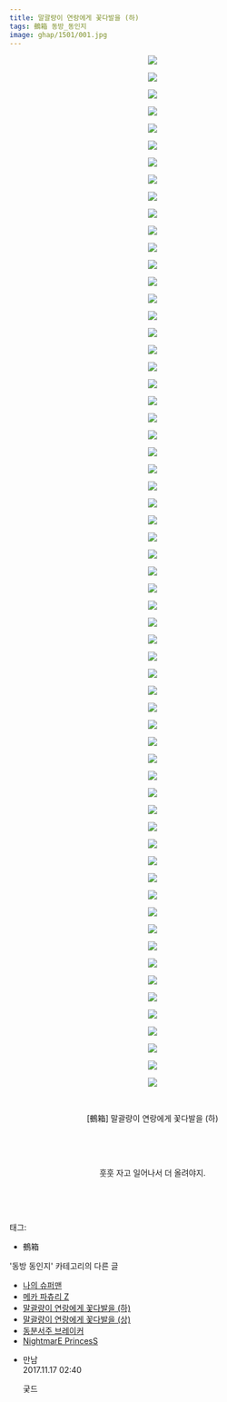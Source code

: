 ```yaml
---
title: 말괄량이 연랑에게 꽃다발을 (하)
tags: 鵺箱 동방_동인지
image: ghap/1501/001.jpg
---
```

<div class="article">
<p style="text-align: center; clear: none; float: none;"><img src="{{ site.nasurl }}/ghap/1501/001.jpg"/></p>
<p style="text-align: center; clear: none; float: none;"><img src="{{ site.nasurl }}/ghap/1501/002.jpg"/></p>
<p style="text-align: center; clear: none; float: none;"><img src="{{ site.nasurl }}/ghap/1501/003.jpg"/></p>
<p style="text-align: center; clear: none; float: none;"><img src="{{ site.nasurl }}/ghap/1501/004.jpg"/></p>
<p style="text-align: center; clear: none; float: none;"><img src="{{ site.nasurl }}/ghap/1501/005.jpg"/></p>
<p style="text-align: center; clear: none; float: none;"><img src="{{ site.nasurl }}/ghap/1501/006.jpg"/></p>
<p style="text-align: center; clear: none; float: none;"><img src="{{ site.nasurl }}/ghap/1501/007.jpg"/></p>
<p style="text-align: center; clear: none; float: none;"><img src="{{ site.nasurl }}/ghap/1501/008.jpg"/></p>
<p style="text-align: center; clear: none; float: none;"><img src="{{ site.nasurl }}/ghap/1501/009.jpg"/></p>
<p style="text-align: center; clear: none; float: none;"><img src="{{ site.nasurl }}/ghap/1501/010.jpg"/></p>
<p style="text-align: center; clear: none; float: none;"><img src="{{ site.nasurl }}/ghap/1501/011.jpg"/></p>
<p style="text-align: center; clear: none; float: none;"><img src="{{ site.nasurl }}/ghap/1501/012.jpg"/></p>
<p style="text-align: center; clear: none; float: none;"><img src="{{ site.nasurl }}/ghap/1501/013.jpg"/></p>
<p style="text-align: center; clear: none; float: none;"><img src="{{ site.nasurl }}/ghap/1501/014.jpg"/></p>
<p style="text-align: center; clear: none; float: none;"><img src="{{ site.nasurl }}/ghap/1501/015.jpg"/></p>
<p style="text-align: center; clear: none; float: none;"><img src="{{ site.nasurl }}/ghap/1501/016.jpg"/></p>
<p style="text-align: center; clear: none; float: none;"><img src="{{ site.nasurl }}/ghap/1501/017.jpg"/></p>
<p style="text-align: center; clear: none; float: none;"><img src="{{ site.nasurl }}/ghap/1501/018.jpg"/></p>
<p style="text-align: center; clear: none; float: none;"><img src="{{ site.nasurl }}/ghap/1501/019.jpg"/></p>
<p style="text-align: center; clear: none; float: none;"><img src="{{ site.nasurl }}/ghap/1501/020.jpg"/></p>
<p style="text-align: center; clear: none; float: none;"><img src="{{ site.nasurl }}/ghap/1501/021.jpg"/></p>
<p style="text-align: center; clear: none; float: none;"><img src="{{ site.nasurl }}/ghap/1501/022.jpg"/></p>
<p style="text-align: center; clear: none; float: none;"><img src="{{ site.nasurl }}/ghap/1501/023.jpg"/></p>
<p style="text-align: center; clear: none; float: none;"><img src="{{ site.nasurl }}/ghap/1501/024.jpg"/></p>
<p style="text-align: center; clear: none; float: none;"><img src="{{ site.nasurl }}/ghap/1501/025.jpg"/></p>
<p style="text-align: center; clear: none; float: none;"><img src="{{ site.nasurl }}/ghap/1501/026.jpg"/></p>
<p style="text-align: center; clear: none; float: none;"><img src="{{ site.nasurl }}/ghap/1501/027.jpg"/></p>
<p style="text-align: center; clear: none; float: none;"><img src="{{ site.nasurl }}/ghap/1501/028.jpg"/></p>
<p style="text-align: center; clear: none; float: none;"><img src="{{ site.nasurl }}/ghap/1501/029.jpg"/></p>
<p style="text-align: center; clear: none; float: none;"><img src="{{ site.nasurl }}/ghap/1501/030.jpg"/></p>
<p style="text-align: center; clear: none; float: none;"><img src="{{ site.nasurl }}/ghap/1501/031.jpg"/></p>
<p style="text-align: center; clear: none; float: none;"><img src="{{ site.nasurl }}/ghap/1501/032.jpg"/></p>
<p style="text-align: center; clear: none; float: none;"><img src="{{ site.nasurl }}/ghap/1501/033.jpg"/></p>
<p style="text-align: center; clear: none; float: none;"><img src="{{ site.nasurl }}/ghap/1501/034.jpg"/></p>
<p style="text-align: center; clear: none; float: none;"><img src="{{ site.nasurl }}/ghap/1501/035.jpg"/></p>
<p style="text-align: center; clear: none; float: none;"><img src="{{ site.nasurl }}/ghap/1501/036.jpg"/></p>
<p style="text-align: center; clear: none; float: none;"><img src="{{ site.nasurl }}/ghap/1501/037.jpg"/></p>
<p style="text-align: center; clear: none; float: none;"><img src="{{ site.nasurl }}/ghap/1501/038.jpg"/></p>
<p style="text-align: center; clear: none; float: none;"><img src="{{ site.nasurl }}/ghap/1501/039.jpg"/></p>
<p style="text-align: center; clear: none; float: none;"><img src="{{ site.nasurl }}/ghap/1501/040.jpg"/></p>
<p style="text-align: center; clear: none; float: none;"><img src="{{ site.nasurl }}/ghap/1501/041.jpg"/></p>
<p style="text-align: center; clear: none; float: none;"><img src="{{ site.nasurl }}/ghap/1501/042.jpg"/></p>
<p style="text-align: center; clear: none; float: none;"><img src="{{ site.nasurl }}/ghap/1501/043.jpg"/></p>
<p style="text-align: center; clear: none; float: none;"><img src="{{ site.nasurl }}/ghap/1501/044.jpg"/></p>
<p style="text-align: center; clear: none; float: none;"><img src="{{ site.nasurl }}/ghap/1501/045.jpg"/></p>
<p style="text-align: center; clear: none; float: none;"><img src="{{ site.nasurl }}/ghap/1501/046.jpg"/></p>
<p style="text-align: center; clear: none; float: none;"><img src="{{ site.nasurl }}/ghap/1501/047.jpg"/></p>
<p style="text-align: center; clear: none; float: none;"><img src="{{ site.nasurl }}/ghap/1501/048.jpg"/></p>
<p style="text-align: center; clear: none; float: none;"><img src="{{ site.nasurl }}/ghap/1501/049.jpg"/></p>
<p style="text-align: center; clear: none; float: none;"><img src="{{ site.nasurl }}/ghap/1501/050.jpg"/></p>
<p style="text-align: center; clear: none; float: none;"><img src="{{ site.nasurl }}/ghap/1501/051.jpg"/></p>
<p style="text-align: center; clear: none; float: none;"><img src="{{ site.nasurl }}/ghap/1501/052.jpg"/></p>
<p style="text-align: center; clear: none; float: none;"><img src="{{ site.nasurl }}/ghap/1501/053.jpg"/></p>
<p style="text-align: center; clear: none; float: none;"><img src="{{ site.nasurl }}/ghap/1501/054.jpg"/></p>
<p style="text-align: center; clear: none; float: none;"><img src="{{ site.nasurl }}/ghap/1501/055.jpg"/></p>
<p style="text-align: center; clear: none; float: none;"><img src="{{ site.nasurl }}/ghap/1501/056.jpg"/></p>
<p style="text-align: center; clear: none; float: none;"><img src="{{ site.nasurl }}/ghap/1501/057.jpg"/></p>
<p style="text-align: center; clear: none; float: none;"><img src="{{ site.nasurl }}/ghap/1501/058.jpg"/></p>
<p style="text-align: center; clear: none; float: none;"><img src="{{ site.nasurl }}/ghap/1501/059.jpg"/></p>
<p style="text-align: center; clear: none; float: none;"><img src="{{ site.nasurl }}/ghap/1501/060.jpg"/></p>
<p style="text-align: center; clear: none; float: none;"><img src="{{ site.nasurl }}/ghap/1501/061.jpg"/></p>
<p style="text-align: center; clear: none; float: none;"><br/></p>
<p style="text-align: center; clear: none; float: none;">[鵺箱] 말괄량이 연랑에게 꽃다발을 (하)</p>
<p style="text-align: center; clear: none; float: none;"><br/></p>
<p style="text-align: center; clear: none; float: none;"><br/></p>
<p style="text-align: center; clear: none; float: none;">훗훗 자고 일어나서 더 올려야지.</p>
<p style="text-align: center; clear: none; float: none;"><br/></p>
<p><br/></p>
</div><div class="tagTrail">
<p>태그: </p>
<ul>
<li>鵺箱</li>
</ul>
</div><div class="another">
<p>'동방 동인지' 카테고리의 다른 글</p>
<ul>
<li><a href="/2016-08-11-ghap_1503">나의 슈퍼맨</a></li>
<li><a href="/2016-08-11-ghap_1502">메카 파츄리 Z</a></li>
<li><a href="/2016-08-11-ghap_1501">말괄량이 연랑에게 꽃다발을 (하)</a></li>
<li><a href="/2016-08-11-ghap_1500">말괄량이 연랑에게 꽃다발을 (상)</a></li>
<li><a href="/2016-08-11-ghap_1498">동분서주 브레이커</a></li>
<li><a href="/2016-08-11-ghap_1497">NightmarE PrincesS</a></li>
</ul>
</div><div class="cb_module cb_fluid">
<div class="cb_wrt cb_profile">
<div class="comment">
<ul>
<li class="cb_thumb_off" id="comment15131061">
<div class="cb_comment_area">
<div class="cb_info_area">
<div class="cb_section">
<span class="cb_nick_name">만남</span>
</div>
<div class="cb_section">
<span class="cb_date">2017.11.17 02:40 </span>
</div>
</div>
<div class="cb_dsc_comment">
<p class="cb_dsc">
											궂드
										</p>
</div>
</div></li>
</ul>
</div>
</div><!-- commentList close -->
</div>